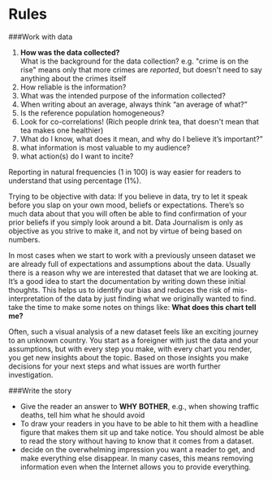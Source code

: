 # Rules


###Work with data

1. **How was the data collected?** <br>
What is the background for the data collection? e.g. "crime is on the rise" means only that more crimes are *reported*, but doesn't need to say anything about the crimes itself
2. How reliable is the information?
3. What was the intended purpose of the information collected?
2. When writing about an average, always think “an average of what?”
3. Is the reference population homogeneous?
4. Look for co-correlations! (Rich people drink tea, that doesn't mean that tea makes one healthier)
5. What do I know, what does it mean, and why do I believe it’s important?”
6. what information is most valuable to my audience?
7. what action(s) do I want to incite?


Reporting in natural frequencies (1 in 100) is way easier for readers to understand that using percentage (1%).

Trying to be objective with data:
If you believe in data, try to let it speak before you slap on your own mood, beliefs or expectations. There’s so much data about that you will often be able to find confirmation of your prior beliefs if you simply look around a bit. Data Journalism is only as objective as you strive to make it, and not by virtue of being based on numbers.

In most cases when we start to work with a previously unseen dataset we are already full of expectations and assumptions about the data. Usually there is a reason why we are interested that dataset that we are looking at. It’s a good idea to start the documentation by writing down these initial thoughts. This helps us to identify our bias and reduces the risk of mis-interpretation of the data by just finding what we originally wanted to find.
take the time to make some notes on things like: **What does this chart tell me?**

Often, such a visual analysis of a new dataset feels like an exciting journey to an unknown country. You start as a foreigner with just the data and your assumptions, but with every step you make, with every chart you render, you get new insights about the topic. Based on those insights you make decisions for your next steps and what issues are worth further investigation.



###Write the story
- Give the reader an answer to **WHY BOTHER**, e.g., when showing traffic deaths, tell him what he should avoid
- To draw your readers in you have to be able to hit them with a headline figure that makes them sit up and take notice. You should almost be able to read the story without having to know that it comes from a dataset.
- decide on the overwhelming impression you want a reader to get, and make everything else disappear. In many cases, this means removing information even when the Internet allows you to provide everything.
